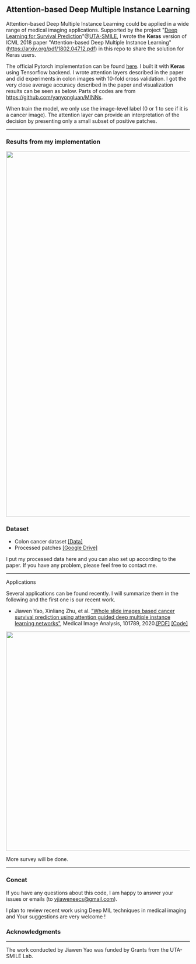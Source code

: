 ## Attention-based Deep Multiple Instance Learning

Attention-based Deep Multiple Instance Learning could be applied in a wide range of medical imaging applications. Supported by the project "[Deep Learning for Survival Prediction](http://ranger.uta.edu/~huang/R_Survival.htm)"@[UTA-SMILE](http://ranger.uta.edu/~huang/), I wrote the **Keras** version of ICML 2018 paper "Attention-based Deep Multiple Instance Learning" (https://arxiv.org/pdf/1802.04712.pdf) in this repo to share the solution for Keras users. 

The official Pytorch implementation can be found [here](https://github.com/AMLab-Amsterdam/AttentionDeepMIL). I built it with **Keras** using Tensorflow backend. I wrote attention layers described in the paper and did experiments in colon images with 10-fold cross validation. I got the very close average accuracy described in the paper and visualization results can be seen as below. Parts of codes are from https://github.com/yanyongluan/MINNs.

When train the model, we only use the image-level label (0 or 1 to see if it is a cancer image). The attention layer can provide an interpretation of the decision by presenting only a small subset of positive patches.

---

### Results from my implementation

<p align="center">
  <img align="center" src="result.png" width="1000">
</p>

### Dataset
- Colon cancer dataset [[Data]](https://warwick.ac.uk/fac/sci/dcs/research/tia/data/crchistolabelednucleihe/)
- Processed patches [[Google Drive]](https://drive.google.com/file/d/1RcNlwg0TwaZoaFO0uMXHFtAo_DCVPE6z/view?usp=sharing)

I put my processed data here and you can also set up according to the paper. If you have any problem, please feel free to contact me.

---
Applications

Several applications can be found recently. I will summarize them in the following and the first one is our recent work.

 - Jiawen Yao, Xinliang Zhu, et al. ["Whole slide images based cancer survival prediction using attention guided deep multiple instance learning networks"](https://www.sciencedirect.com/science/article/abs/pii/S1361841520301535?dgcid=rss_sd_all), Medical Image Analysis, 101789, 2020.[[PDF]](https://arxiv.org/pdf/2009.11169.pdf) [[Code]](https://github.com/uta-smile/DeepAttnMISL_MEDIA)
<p align="center">
  <img align="center" src="https://camo.githubusercontent.com/1f2a461a631d381a19905e87638440253cd86e44/68747470733a2f2f6172732e656c732d63646e2e636f6d2f636f6e74656e742f696d6167652f312d73322e302d53313336313834313532303330313533352d6678315f6c72672e6a7067" width="600">
</p>

More survey will be done.

---
### Concat
If you have any questions about this code, I am happy to answer your issues or emails (to yjiaweneecs@gmail.com).

I plan to review recent work using Deep MIL techniques in medical imaging and Your suggestions are very welcome ! 

### Acknowledgments
--------------------
The work conducted by Jiawen Yao was funded by Grants from the UTA-SMILE Lab.

